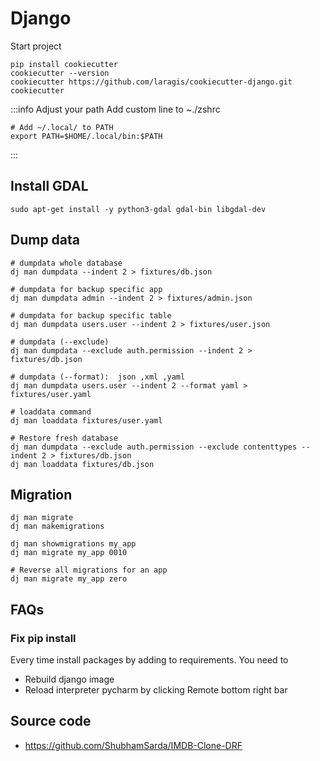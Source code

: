 # Django
Start project
```shell
pip install cookiecutter
cookiecutter --version
cookiecutter https://github.com/laragis/cookiecutter-django.git
cookiecutter

```

:::info Adjust your path
Add custom line to ~./zshrc

```shell
# Add ~/.local/ to PATH
export PATH=$HOME/.local/bin:$PATH
```
:::

## Install GDAL

```shell
sudo apt-get install -y python3-gdal gdal-bin libgdal-dev
```


## Dump data

```shell
# dumpdata whole database
dj man dumpdata --indent 2 > fixtures/db.json

# dumpdata for backup specific app
dj man dumpdata admin --indent 2 > fixtures/admin.json

# dumpdata for backup specific table
dj man dumpdata users.user --indent 2 > fixtures/user.json

# dumpdata (--exclude)
dj man dumpdata --exclude auth.permission --indent 2 > fixtures/db.json

# dumpdata (--format):  json ,xml ,yaml
dj man dumpdata users.user --indent 2 --format yaml > fixtures/user.yaml

# loaddata command
dj man loaddata fixtures/user.yaml

# Restore fresh database
dj man dumpdata --exclude auth.permission --exclude contenttypes --indent 2 > fixtures/db.json
dj man loaddata fixtures/db.json
```

## Migration
```shell
dj man migrate
dj man makemigrations

dj man showmigrations my_app
dj man migrate my_app 0010

# Reverse all migrations for an app
dj man migrate my_app zero
```

## FAQs
### Fix pip install
Every time install packages by adding to requirements. You need to 
- Rebuild django image
- Reload interpreter pycharm by clicking Remote bottom right bar

## Source code
- https://github.com/ShubhamSarda/IMDB-Clone-DRF